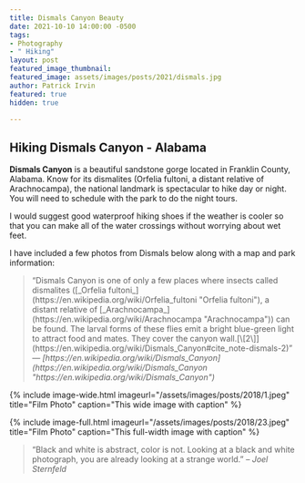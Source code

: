 ```yaml
---
title: Dismals Canyon Beauty
date: 2021-10-10 14:00:00 -0500
tags:
- Photography
- " Hiking"
layout: post
featured_image_thumbnail: 
featured_image: assets/images/posts/2021/dismals.jpg
author: Patrick Irvin
featured: true
hidden: true

---
```

## Hiking Dismals Canyon - Alabama

**Dismals Canyon** is a beautiful sandstone gorge located in Franklin County, Alabama.  Know for its dismalites (Orfelia fultoni, a distant relative of Arachnocampa), the national landmark is spectacular to hike day or night.  You will need to schedule with the park to do the night tours.

I would suggest good waterproof hiking shoes if the weather is cooler so that you can make all of the water crossings without worrying about wet feet.

I have included a few photos from Dismals below along with a map and park information:

<blockquote class="alignleft">“Dismals Canyon is one of only a few places where insects called dismalites ([_Orfelia fultoni_](https://en.wikipedia.org/wiki/Orfelia_fultoni "Orfelia fultoni"), a distant relative of [_Arachnocampa_](https://en.wikipedia.org/wiki/Arachnocampa "Arachnocampa")) can be found. The larval forms of these flies emit a bright blue-green light to attract food and mates. They cover the canyon wall.[\[2\]](https://en.wikipedia.org/wiki/Dismals_Canyon#cite_note-dismals-2)” <cite>— [https://en.wikipedia.org/wiki/Dismals_Canyon](https://en.wikipedia.org/wiki/Dismals_Canyon "https://en.wikipedia.org/wiki/Dismals_Canyon")</cite></blockquote>

{% include image-wide.html imageurl="/assets/images/posts/2018/1.jpeg" title="Film Photo" caption="This wide image with caption" %}

{% include image-full.html imageurl="/assets/images/posts/2018/23.jpeg" title="Film Photo" caption="This full-width image with caption" %}

> “Black and white is abstract, color is not. Looking at a black and white photograph, you are already looking at a strange world.” <cite>– Joel Sternfeld</cite>